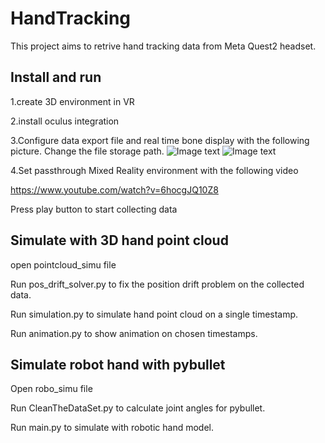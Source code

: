 # HandTracking
This project aims to retrive hand tracking data from Meta Quest2 headset.
## Install and run
1.create 3D environment in VR 

2.install oculus integration 

3.Configure data export file and real time bone display with the following picture. Change the file storage path.
![Image text](​https://github.com/JessicaWangCode/HandTracking/raw/main/MicrosoftTeams-image%20(1).png)
![Image text](https://github.com/JessicaWangCode/HandTracking/raw/main/MicrosoftTeams-image%20(2).png​​​)

4.Set passthrough Mixed Reality environment with the following video

https://www.youtube.com/watch?v=6hocgJQ10Z8

Press play button to start collecting data
## Simulate with 3D hand point cloud
open pointcloud_simu file

Run pos_drift_solver.py to fix the position drift problem on the collected data.

Run simulation.py to simulate hand point cloud on a single timestamp.

Run animation.py to show animation on chosen timestamps.

## Simulate robot hand with pybullet
Open robo_simu file

Run CleanTheDataSet.py to calculate joint angles for pybullet.

Run main.py to simulate with robotic hand model.

